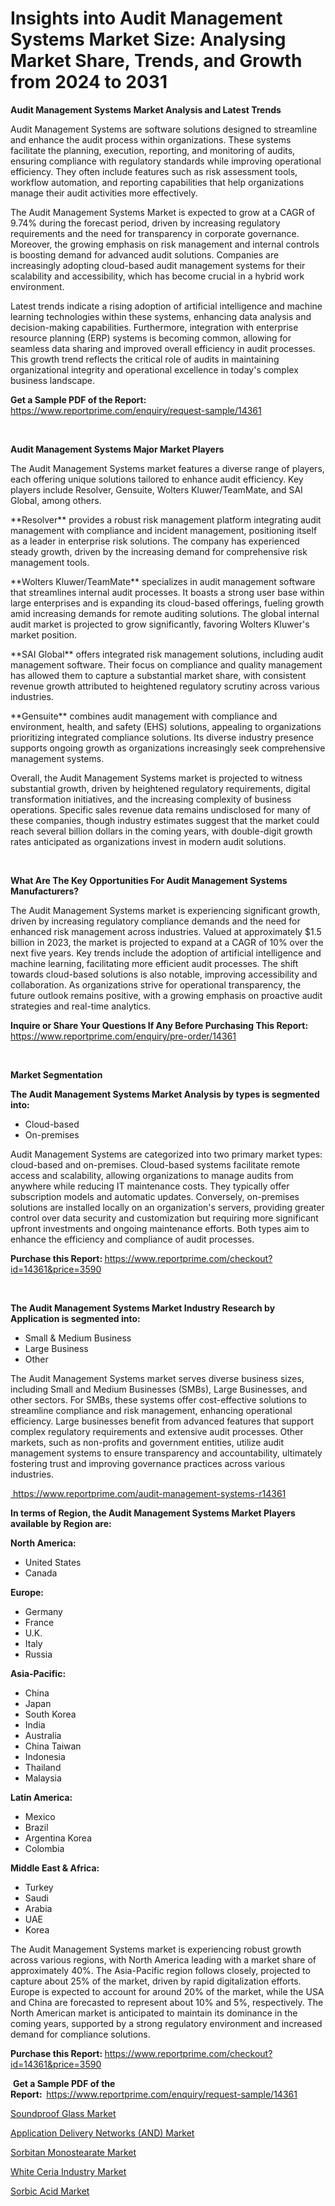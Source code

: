 <p><h1>Insights into Audit Management Systems Market Size: Analysing Market Share, Trends, and Growth from 2024 to 2031</h1></p><p><strong>Audit Management Systems Market Analysis and Latest Trends</strong></p>
<p><p>Audit Management Systems are software solutions designed to streamline and enhance the audit process within organizations. These systems facilitate the planning, execution, reporting, and monitoring of audits, ensuring compliance with regulatory standards while improving operational efficiency. They often include features such as risk assessment tools, workflow automation, and reporting capabilities that help organizations manage their audit activities more effectively.</p><p>The Audit Management Systems Market is expected to grow at a CAGR of 9.74% during the forecast period, driven by increasing regulatory requirements and the need for transparency in corporate governance. Moreover, the growing emphasis on risk management and internal controls is boosting demand for advanced audit solutions. Companies are increasingly adopting cloud-based audit management systems for their scalability and accessibility, which has become crucial in a hybrid work environment.</p><p>Latest trends indicate a rising adoption of artificial intelligence and machine learning technologies within these systems, enhancing data analysis and decision-making capabilities. Furthermore, integration with enterprise resource planning (ERP) systems is becoming common, allowing for seamless data sharing and improved overall efficiency in audit processes. This growth trend reflects the critical role of audits in maintaining organizational integrity and operational excellence in today's complex business landscape.</p></p>
<p><strong>Get a Sample PDF of the Report:&nbsp;</strong> <a href="https://www.reportprime.com/enquiry/request-sample/14361?utm_campaign=1140&utm_medium=2&utm_source=Github&utm_content=ia&utm_term=29112024&utm_id=audit-management-systems">https://www.reportprime.com/enquiry/request-sample/14361</a></p>
<p>&nbsp;</p>
<p><strong>Audit Management Systems Major Market Players</strong></p>
<p><p>The Audit Management Systems market features a diverse range of players, each offering unique solutions tailored to enhance audit efficiency. Key players include Resolver, Gensuite, Wolters Kluwer/TeamMate, and SAI Global, among others.</p><p>**Resolver** provides a robust risk management platform integrating audit management with compliance and incident management, positioning itself as a leader in enterprise risk solutions. The company has experienced steady growth, driven by the increasing demand for comprehensive risk management tools.</p><p>**Wolters Kluwer/TeamMate** specializes in audit management software that streamlines internal audit processes. It boasts a strong user base within large enterprises and is expanding its cloud-based offerings, fueling growth amid increasing demands for remote auditing solutions. The global internal audit market is projected to grow significantly, favoring Wolters Kluwer's market position.</p><p>**SAI Global** offers integrated risk management solutions, including audit management software. Their focus on compliance and quality management has allowed them to capture a substantial market share, with consistent revenue growth attributed to heightened regulatory scrutiny across various industries.</p><p>**Gensuite** combines audit management with compliance and environment, health, and safety (EHS) solutions, appealing to organizations prioritizing integrated compliance solutions. Its diverse industry presence supports ongoing growth as organizations increasingly seek comprehensive management systems.</p><p>Overall, the Audit Management Systems market is projected to witness substantial growth, driven by heightened regulatory requirements, digital transformation initiatives, and the increasing complexity of business operations. Specific sales revenue data remains undisclosed for many of these companies, though industry estimates suggest that the market could reach several billion dollars in the coming years, with double-digit growth rates anticipated as organizations invest in modern audit solutions.</p></p>
<p>&nbsp;</p>
<p><strong>What Are The Key Opportunities For Audit Management Systems Manufacturers?</strong></p>
<p><p>The Audit Management Systems market is experiencing significant growth, driven by increasing regulatory compliance demands and the need for enhanced risk management across industries. Valued at approximately $1.5 billion in 2023, the market is projected to expand at a CAGR of 10% over the next five years. Key trends include the adoption of artificial intelligence and machine learning, facilitating more efficient audit processes. The shift towards cloud-based solutions is also notable, improving accessibility and collaboration. As organizations strive for operational transparency, the future outlook remains positive, with a growing emphasis on proactive audit strategies and real-time analytics.</p></p>
<p><strong>Inquire or Share Your Questions If Any Before Purchasing This Report:</strong> <a href="https://www.reportprime.com/enquiry/pre-order/14361?utm_campaign=1140&utm_medium=2&utm_source=Github&utm_content=ia&utm_term=29112024&utm_id=audit-management-systems">https://www.reportprime.com/enquiry/pre-order/14361</a></p>
<p>&nbsp;</p>
<p><strong>Market Segmentation</strong></p>
<p><strong>The Audit Management Systems Market Analysis by types is segmented into:</strong></p>
<p><ul><li>Cloud-based</li><li>On-premises</li></ul></p>
<p><p>Audit Management Systems are categorized into two primary market types: cloud-based and on-premises. Cloud-based systems facilitate remote access and scalability, allowing organizations to manage audits from anywhere while reducing IT maintenance costs. They typically offer subscription models and automatic updates. Conversely, on-premises solutions are installed locally on an organization's servers, providing greater control over data security and customization but requiring more significant upfront investments and ongoing maintenance efforts. Both types aim to enhance the efficiency and compliance of audit processes.</p></p>
<p><strong>Purchase this Report:&nbsp;</strong><a href="https://www.reportprime.com/checkout?id=14361&price=3590&utm_campaign=1140&utm_medium=2&utm_source=Github&utm_content=ia&utm_term=29112024&utm_id=audit-management-systems">https://www.reportprime.com/checkout?id=14361&price=3590</a></p>
<p>&nbsp;</p>
<p><strong>The Audit Management Systems Market Industry Research by Application is segmented into:</strong></p>
<p><ul><li>Small & Medium Business</li><li>Large Business</li><li>Other</li></ul></p>
<p><p>The Audit Management Systems market serves diverse business sizes, including Small and Medium Businesses (SMBs), Large Businesses, and other sectors. For SMBs, these systems offer cost-effective solutions to streamline compliance and risk management, enhancing operational efficiency. Large businesses benefit from advanced features that support complex regulatory requirements and extensive audit processes. Other markets, such as non-profits and government entities, utilize audit management systems to ensure transparency and accountability, ultimately fostering trust and improving governance practices across various industries.</p></p>
<p><a href="https://www.reportprime.com/audit-management-systems-r14361?utm_campaign=1140&utm_medium=2&utm_source=Github&utm_content=ia&utm_term=29112024&utm_id=audit-management-systems">&nbsp;https://www.reportprime.com/audit-management-systems-r14361</a></p>
<p><strong>In terms of Region, the Audit Management Systems Market Players available by Region are:</strong></p>
<p>
    <p> <strong> North America: </strong>
        <ul>
            <li>United States</li>
            <li>Canada</li>
        </ul>
        </p> 
    <p> <strong> Europe: </strong>
        <ul>
            <li>Germany</li>
            <li>France</li>
            <li>U.K.</li>
            <li>Italy</li>
            <li>Russia</li>
        </ul>
        </p> 
    <p> <strong> Asia-Pacific: </strong>
        <ul>
            <li>China</li>
            <li>Japan</li>
            <li>South Korea</li>
            <li>India</li>
            <li>Australia</li>
            <li>China Taiwan</li>
            <li>Indonesia</li>
            <li>Thailand</li>
            <li>Malaysia</li>
        </ul>
        </p> 
    <p> <strong> Latin America: </strong>
        <ul>
            <li>Mexico</li>
            <li>Brazil</li>
            <li>Argentina Korea</li>
            <li>Colombia</li>
        </ul>
        </p> 
    <p> <strong> Middle East & Africa: </strong>
        <ul>
            <li>Turkey</li>
            <li>Saudi</li>
            <li>Arabia</li>
            <li>UAE</li>
            <li>Korea</li>
        </ul>
    </p>
    </p>
<p><p>The Audit Management Systems market is experiencing robust growth across various regions, with North America leading with a market share of approximately 40%. The Asia-Pacific region follows closely, projected to capture about 25% of the market, driven by rapid digitalization efforts. Europe is expected to account for around 20% of the market, while the USA and China are forecasted to represent about 10% and 5%, respectively. The North American market is anticipated to maintain its dominance in the coming years, supported by a strong regulatory environment and increased demand for compliance solutions.</p></p>
<p><strong>Purchase this Report: </strong><a href="https://www.reportprime.com/checkout?id=14361&price=3590&utm_campaign=1140&utm_medium=2&utm_source=Github&utm_content=ia&utm_term=29112024&utm_id=audit-management-systems">https://www.reportprime.com/checkout?id=14361&price=3590</a></p>
<p>&nbsp;<strong>Get a Sample PDF of the Report:&nbsp;&nbsp;</strong><a href="https://www.reportprime.com/enquiry/request-sample/14361?utm_campaign=1140&utm_medium=2&utm_source=Github&utm_content=ia&utm_term=29112024&utm_id=audit-management-systems">https://www.reportprime.com/enquiry/request-sample/14361</a></p>
<p><strong></strong></p>
<p><p><a href="https://www.linkedin.com/pulse/soundproof-glass-market-trends-strategic-insights-2024--keaae?utm_campaign=1140&utm_medium=2&utm_source=Github&utm_content=ia&utm_term=29112024&utm_id=audit-management-systems">Soundproof Glass Market</a></p><p><a href="https://issuu.com/reportprime-2/docs/application-delivery-networks-and-m_13e5fe2c8eb86a?utm_campaign=1140&utm_medium=2&utm_source=Github&utm_content=ia&utm_term=29112024&utm_id=audit-management-systems">Application Delivery Networks (AND) Market</a></p><p><a href="https://www.linkedin.com/pulse/sorbitan-monostearate-market-investigation-industry-evolution-qiexe?utm_campaign=1140&utm_medium=2&utm_source=Github&utm_content=ia&utm_term=29112024&utm_id=audit-management-systems">Sorbitan Monostearate Market</a></p><p><a href="https://issuu.com/reportprime-2/docs/white-ceria-industry-market-size-2030.pptx?utm_campaign=1140&utm_medium=2&utm_source=Github&utm_content=ia&utm_term=29112024&utm_id=audit-management-systems">White Ceria Industry Market</a></p><p><a href="https://www.linkedin.com/pulse/sorbic-acid-market-emerging-trends-future-prospects-zvele?utm_campaign=1140&utm_medium=2&utm_source=Github&utm_content=ia&utm_term=29112024&utm_id=audit-management-systems">Sorbic Acid Market</a></p></p>